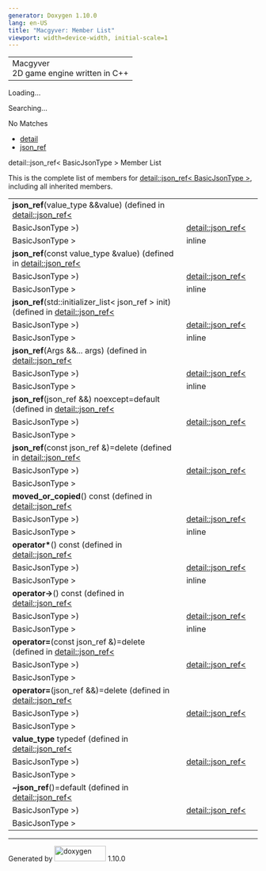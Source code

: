 ```yaml
---
generator: Doxygen 1.10.0
lang: en-US
title: "Macgyver: Member List"
viewport: width=device-width, initial-scale=1
---
```


<div id="top">

<div id="titlearea">

<table data-cellspacing="0" data-cellpadding="0">
<colgroup>
<col style="width: 100%" />
</colgroup>
<tbody>
<tr id="projectrow" class="odd">
<td id="projectalign"><div id="projectname">
Macgyver
</div>
<div id="projectbrief">
2D game engine written in C++
</div></td>
</tr>
</tbody>
</table>

</div>

<div id="main-nav">

</div>

<div id="MSearchSelectWindow"
onmouseover="return searchBox.OnSearchSelectShow()"
onmouseout="return searchBox.OnSearchSelectHide()"
onkeydown="return searchBox.OnSearchSelectKey(event)">

</div>

<div id="MSearchResultsWindow">

<div id="MSearchResults">

<div class="SRPage">

<div id="SRIndex">

<div id="SRResults">

</div>

<div id="Loading" class="SRStatus">

Loading...

</div>

<div id="Searching" class="SRStatus">

Searching...

</div>

<div id="NoMatches" class="SRStatus">

No Matches

</div>

</div>

</div>

</div>

</div>

<div id="nav-path" class="navpath">

- <a href="namespacedetail.html" class="el">detail</a>
- <a href="classdetail_1_1json__ref.html" class="el">json_ref</a>

</div>

</div>

<div class="header">

<div class="headertitle">

<div class="title">

detail::json_ref\< BasicJsonType \> Member List

</div>

</div>

</div>

<div class="contents">

This is the complete list of members for
<a href="classdetail_1_1json__ref.html" class="el">detail::json_ref&lt;
BasicJsonType &gt;</a>, including all inherited members.

|                                                                                                                                            |                                                                         |                                    |
|--------------------------------------------------------------------------------------------------------------------------------------------|-------------------------------------------------------------------------|------------------------------------|
| **json_ref**(value_type &&value) (defined in <a href="classdetail_1_1json__ref.html" class="el">detail::json_ref&lt;                       
 BasicJsonType &gt;</a>)                                                                                                                     | <a href="classdetail_1_1json__ref.html" class="el">detail::json_ref&lt; 
                                                                                                                                              BasicJsonType &gt;</a>                                                   | <span class="mlabel">inline</span> |
| **json_ref**(const value_type &value) (defined in <a href="classdetail_1_1json__ref.html" class="el">detail::json_ref&lt;                  
 BasicJsonType &gt;</a>)                                                                                                                     | <a href="classdetail_1_1json__ref.html" class="el">detail::json_ref&lt; 
                                                                                                                                              BasicJsonType &gt;</a>                                                   | <span class="mlabel">inline</span> |
| **json_ref**(std::initializer_list\< json_ref \> init) (defined in <a href="classdetail_1_1json__ref.html" class="el">detail::json_ref&lt; 
 BasicJsonType &gt;</a>)                                                                                                                     | <a href="classdetail_1_1json__ref.html" class="el">detail::json_ref&lt; 
                                                                                                                                              BasicJsonType &gt;</a>                                                   | <span class="mlabel">inline</span> |
| **json_ref**(Args &&... args) (defined in <a href="classdetail_1_1json__ref.html" class="el">detail::json_ref&lt;                          
 BasicJsonType &gt;</a>)                                                                                                                     | <a href="classdetail_1_1json__ref.html" class="el">detail::json_ref&lt; 
                                                                                                                                              BasicJsonType &gt;</a>                                                   | <span class="mlabel">inline</span> |
| **json_ref**(json_ref &&) noexcept=default (defined in <a href="classdetail_1_1json__ref.html" class="el">detail::json_ref&lt;             
 BasicJsonType &gt;</a>)                                                                                                                     | <a href="classdetail_1_1json__ref.html" class="el">detail::json_ref&lt; 
                                                                                                                                              BasicJsonType &gt;</a>                                                   |                                    |
| **json_ref**(const json_ref &)=delete (defined in <a href="classdetail_1_1json__ref.html" class="el">detail::json_ref&lt;                  
 BasicJsonType &gt;</a>)                                                                                                                     | <a href="classdetail_1_1json__ref.html" class="el">detail::json_ref&lt; 
                                                                                                                                              BasicJsonType &gt;</a>                                                   |                                    |
| **moved_or_copied**() const (defined in <a href="classdetail_1_1json__ref.html" class="el">detail::json_ref&lt;                            
 BasicJsonType &gt;</a>)                                                                                                                     | <a href="classdetail_1_1json__ref.html" class="el">detail::json_ref&lt; 
                                                                                                                                              BasicJsonType &gt;</a>                                                   | <span class="mlabel">inline</span> |
| **operator\***() const (defined in <a href="classdetail_1_1json__ref.html" class="el">detail::json_ref&lt;                                 
 BasicJsonType &gt;</a>)                                                                                                                     | <a href="classdetail_1_1json__ref.html" class="el">detail::json_ref&lt; 
                                                                                                                                              BasicJsonType &gt;</a>                                                   | <span class="mlabel">inline</span> |
| **operator-\>**() const (defined in <a href="classdetail_1_1json__ref.html" class="el">detail::json_ref&lt;                                
 BasicJsonType &gt;</a>)                                                                                                                     | <a href="classdetail_1_1json__ref.html" class="el">detail::json_ref&lt; 
                                                                                                                                              BasicJsonType &gt;</a>                                                   | <span class="mlabel">inline</span> |
| **operator=**(const json_ref &)=delete (defined in <a href="classdetail_1_1json__ref.html" class="el">detail::json_ref&lt;                 
 BasicJsonType &gt;</a>)                                                                                                                     | <a href="classdetail_1_1json__ref.html" class="el">detail::json_ref&lt; 
                                                                                                                                              BasicJsonType &gt;</a>                                                   |                                    |
| **operator=**(json_ref &&)=delete (defined in <a href="classdetail_1_1json__ref.html" class="el">detail::json_ref&lt;                      
 BasicJsonType &gt;</a>)                                                                                                                     | <a href="classdetail_1_1json__ref.html" class="el">detail::json_ref&lt; 
                                                                                                                                              BasicJsonType &gt;</a>                                                   |                                    |
| **value_type** typedef (defined in <a href="classdetail_1_1json__ref.html" class="el">detail::json_ref&lt;                                 
 BasicJsonType &gt;</a>)                                                                                                                     | <a href="classdetail_1_1json__ref.html" class="el">detail::json_ref&lt; 
                                                                                                                                              BasicJsonType &gt;</a>                                                   |                                    |
| **~json_ref**()=default (defined in <a href="classdetail_1_1json__ref.html" class="el">detail::json_ref&lt;                                
 BasicJsonType &gt;</a>)                                                                                                                     | <a href="classdetail_1_1json__ref.html" class="el">detail::json_ref&lt; 
                                                                                                                                              BasicJsonType &gt;</a>                                                   |                                    |

</div>

------------------------------------------------------------------------

<span class="small">Generated
by [<img src="doxygen.svg" class="footer" width="104" height="31"
alt="doxygen" />](https://www.doxygen.org/index.html) 1.10.0</span>
